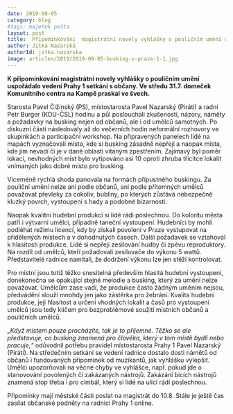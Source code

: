 ```yaml
---
date: 2019-08-05
category: blog
#tags: majetek pošta
layout: post
title:  Připomínkování  magistrátní novely vyhlášky o pouličním umění uspořádalo vedení Prahy 1
author: Jitka Nazarská
authorId: jitka.nazarska
image: articles/2019/2019-08-05-busking-v-praze-1-1.jpg
---
```


**K připomínkování  magistrátní novely vyhlášky o pouličním umění uspořádalo vedení Prahy 1 setkání s občany. Ve středu 31.7. domeček Komunitního centra na Kampě praskal ve švech.**

Starosta Pavel Čižinský (PS), místostarosta Pavel Nazarský (Piráti) a radní Petr Burger (KDU-ČSL) hodinu a půl poslouchali zkušenosti, názory, náměty a požadavky na busking nejen od občanů, ale i od umělců samotných. Po diskuzní části následovaly až do večerních hodin neformální rozhovory ve skupinkách a participační workshop. Na připravených panelech lidé na mapách vyznačovali místa, kde si busking zásadně nepřejí a naopak místa, kde jim nevadí či je v dané oblasti vítaným zpestřením. Zajímavý byl poměr lokací, nevhodných míst bylo vytipováno asi 10 oproti zhruba třicítce lokalit vnímaných jako dobré místo pro busking.

Víceméně rychlá shoda panovala na formách přípustného buskingu. Za pouliční umění nelze ani podle občanů, ani podle přítomných umělců považovat převleky za cokoliv, bubliny, po kterých zůstává nebezpečně kluzký povrch, vystoupení s hady a podobné bizarnosti.

Naopak kvalitní hudební produkci si lidé rádi poslechnou. Do koloritu města patří i výtvarní umělci, případně taneční vystoupení. Hudebníci by mohli podléhat režimu licencí, kdy by získali povolení v Praze vystupovat na přidělených místech a v dohodnutých časech. Další požadavek se vztahoval k hlasitosti produkce. Lidé si nepřejí zesilování hudby či zpěvu reproduktory. Na rozdíl od umělců, kteří požadovali zesilovače do výkonu 5 wattů. Představitelé radnice namítali, že dodržení výkonu lze jen stěží kontrolovat.
 
Pro místní jsou totiž těžko snesitelná především hlasitá hudební vystoupení, donekonečna se opakující stejné melodie a busking, který za umění nelze považovat. Umělcům zase vadí, že produkce často žádným uměním nejsou, předvádění slouží mnohdy jen jako zástěrka pro žebrání. Kvalita hudební produkce, její hlasitost a určení vhodných lokalit a časů pro vystoupení umělců jsou tedy klíčem pro bezproblémové soužití místních občanů a pouličních umělců. 

*„Když místem pouze procházíte, tak je to příjemné. Těžko se ale představuje, co busking znamená pro člověka, který v tom místě bydlí nebo pracuje,“* odůvodnil potřebu pravidel místostarosta Prahy 1 Pavel Nazarský (Piráti). 
Na středečním setkání se vedení radnice dostalo dosti námětů od občanů i fundovaných připomínek od muzikantů, jak vyhlášku vylepšit. Umělci upozorňovali na věcné chyby ve vyhlášce, např. pokud jde o stanovování povolených či zakázaných nástrojů. Zakázání bicích nástrojů znamená stop třeba i pro cimbál, který si lidé na ulici rádi poslechnou.

Připomínky mají městské části poslat na magistrát do 10.8. Stále je ještě čas zasílat občanské podněty na radnici Prahy 1 online.



